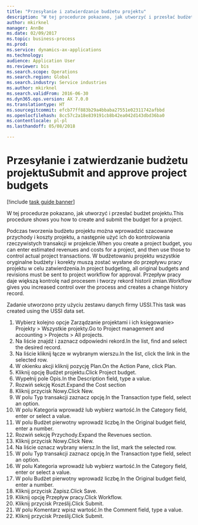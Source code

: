 ```yaml
--- 
title: "Przesyłanie i zatwierdzanie budżetu projektu"
description: "W tej procedurze pokazano, jak utworzyć i przesłać budżet projektu."
author: mkirknel
manager: AnnBe
ms.date: 02/09/2017
ms.topic: business-process
ms.prod: 
ms.service: dynamics-ax-applications
ms.technology: 
audience: Application User
ms.reviewer: bis
ms.search.scope: Operations
ms.search.region: Global
ms.search.industry: Service industries
ms.author: mkirknel
ms.search.validFrom: 2016-06-30
ms.dyn365.ops.version: AX 7.0.0
ms.translationtype: HT
ms.sourcegitcommit: efcb77ff883b29a4bbaba27551e02311742afbbd
ms.openlocfilehash: 8cc57c2a18e839191cb8b42ea042d143dbd36ba0
ms.contentlocale: pl-pl
ms.lasthandoff: 05/08/2018

---
```

# <a name="submit-and-approve-project-budgets"></a><span data-ttu-id="064af-103">Przesyłanie i zatwierdzanie budżetu projektu</span><span class="sxs-lookup"><span data-stu-id="064af-103">Submit and approve project budgets</span></span>

[!include [task guide banner](../../includes/task-guide-banner.md)]

<span data-ttu-id="064af-104">W tej procedurze pokazano, jak utworzyć i przesłać budżet projektu.</span><span class="sxs-lookup"><span data-stu-id="064af-104">This procedure shows you how to create and submit the budget for a project.</span></span> 

<span data-ttu-id="064af-105">Podczas tworzenia budżetu projektu można wprowadzić szacowane przychody i koszty projektu, a następnie użyć ich do kontrolowania rzeczywistych transakcji w projekcie.</span><span class="sxs-lookup"><span data-stu-id="064af-105">When you create a project budget, you can enter estimated revenues and costs for a project, and then use those to control actual project transactions.</span></span> <span data-ttu-id="064af-106">W budżetowaniu projektu wszystkie oryginalne budżety i korekty muszą zostać wysłane do przepływu pracy projektu w celu zatwierdzenia.</span><span class="sxs-lookup"><span data-stu-id="064af-106">In project budgeting, all original budgets and revisions must be sent to project workflow for approval.</span></span> <span data-ttu-id="064af-107">Przepływ pracy daje większą kontrolę nad procesem i tworzy rekord historii zmian.</span><span class="sxs-lookup"><span data-stu-id="064af-107">Workflow gives you increased control over the process and creates a change history record.</span></span>

<span data-ttu-id="064af-108">Zadanie utworzono przy użyciu zestawu danych firmy USSI.</span><span class="sxs-lookup"><span data-stu-id="064af-108">This task was created using the USSI data set.</span></span>

1. <span data-ttu-id="064af-109">Wybierz kolejno opcje Zarządzanie projektami i ich księgowanie> Projekty > Wszystkie projekty.</span><span class="sxs-lookup"><span data-stu-id="064af-109">Go to Project management and accounting > Projects > All projects.</span></span>
2. <span data-ttu-id="064af-110">Na liście znajdź i zaznacz odpowiedni rekord.</span><span class="sxs-lookup"><span data-stu-id="064af-110">In the list, find and select the desired record.</span></span>
3. <span data-ttu-id="064af-111">Na liście kliknij łącze w wybranym wierszu.</span><span class="sxs-lookup"><span data-stu-id="064af-111">In the list, click the link in the selected row.</span></span>
4. <span data-ttu-id="064af-112">W okienku akcji kliknij pozycję Plan.</span><span class="sxs-lookup"><span data-stu-id="064af-112">On the Action Pane, click Plan.</span></span>
5. <span data-ttu-id="064af-113">Kliknij opcję Budżet projektu.</span><span class="sxs-lookup"><span data-stu-id="064af-113">Click Project budget.</span></span>
6. <span data-ttu-id="064af-114">Wypełnij pole Opis.</span><span class="sxs-lookup"><span data-stu-id="064af-114">In the Description field, type a value.</span></span>
7. <span data-ttu-id="064af-115">Rozwiń sekcję Koszt.</span><span class="sxs-lookup"><span data-stu-id="064af-115">Expand the Cost section</span></span>
8. <span data-ttu-id="064af-116">Kliknij przycisk Nowy.</span><span class="sxs-lookup"><span data-stu-id="064af-116">Click New.</span></span>
9. <span data-ttu-id="064af-117">W polu Typ transakcji zaznacz opcję.</span><span class="sxs-lookup"><span data-stu-id="064af-117">In the Transaction type field, select an option.</span></span>
10. <span data-ttu-id="064af-118">W polu Kategoria wprowadź lub wybierz wartość.</span><span class="sxs-lookup"><span data-stu-id="064af-118">In the Category field, enter or select a value.</span></span>
11. <span data-ttu-id="064af-119">W polu Budżet pierwotny wprowadź liczbę.</span><span class="sxs-lookup"><span data-stu-id="064af-119">In the Original budget field, enter a number.</span></span>
12. <span data-ttu-id="064af-120">Rozwiń sekcję Przychody.</span><span class="sxs-lookup"><span data-stu-id="064af-120">Expand the Revenues section.</span></span>
13. <span data-ttu-id="064af-121">Kliknij przycisk Nowy.</span><span class="sxs-lookup"><span data-stu-id="064af-121">Click New.</span></span>
14. <span data-ttu-id="064af-122">Na liście oznacz wybrany wiersz.</span><span class="sxs-lookup"><span data-stu-id="064af-122">In the list, mark the selected row.</span></span>
15. <span data-ttu-id="064af-123">W polu Typ transakcji zaznacz opcję.</span><span class="sxs-lookup"><span data-stu-id="064af-123">In the Transaction type field, select an option.</span></span>
16. <span data-ttu-id="064af-124">W polu Kategoria wprowadź lub wybierz wartość.</span><span class="sxs-lookup"><span data-stu-id="064af-124">In the Category field, enter or select a value.</span></span>
17. <span data-ttu-id="064af-125">W polu Budżet pierwotny wprowadź liczbę.</span><span class="sxs-lookup"><span data-stu-id="064af-125">In the Original budget field, enter a number.</span></span>
18. <span data-ttu-id="064af-126">Kliknij przycisk Zapisz.</span><span class="sxs-lookup"><span data-stu-id="064af-126">Click Save.</span></span>
19. <span data-ttu-id="064af-127">Kliknij opcję Przepływ pracy.</span><span class="sxs-lookup"><span data-stu-id="064af-127">Click Workflow.</span></span>
20. <span data-ttu-id="064af-128">Kliknij przycisk Prześlij.</span><span class="sxs-lookup"><span data-stu-id="064af-128">Click Submit.</span></span>
21. <span data-ttu-id="064af-129">W polu Komentarz wpisz wartość.</span><span class="sxs-lookup"><span data-stu-id="064af-129">In the Comment field, type a value.</span></span>
22. <span data-ttu-id="064af-130">Kliknij przycisk Prześlij.</span><span class="sxs-lookup"><span data-stu-id="064af-130">Click Submit.</span></span>



